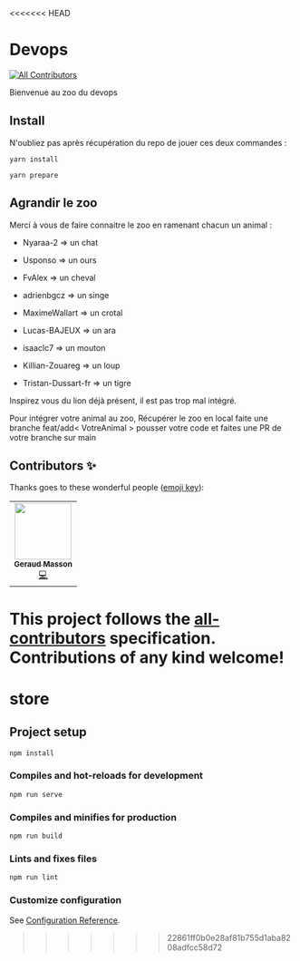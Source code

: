<<<<<<< HEAD
# Devops
<!-- ALL-CONTRIBUTORS-BADGE:START - Do not remove or modify this section -->
[![All Contributors](https://img.shields.io/badge/all_contributors-1-orange.svg?style=flat-square)](#contributors-)
<!-- ALL-CONTRIBUTORS-BADGE:END -->

Bienvenue au zoo du devops

## Install

N'oubliez pas après récupération du repo de jouer ces deux commandes :

`yarn install`

`yarn prepare`

## Agrandir le zoo

Merci à vous de faire connaitre le zoo en ramenant chacun un animal :

* Nyaraa-2 => un chat

* Usponso => un ours

* FvAlex => un cheval

* adrienbgcz => un singe

* MaximeWallart => un crotal

* Lucas-BAJEUX => un ara

* isaaclc7 => un mouton

* Killian-Zouareg => un loup

* Tristan-Dussart-fr => un tigre

Inspirez vous du lion déjà présent, il est pas trop mal intégré.

Pour intégrer votre animal au zoo, Récupérer le zoo en local faite une branche feat/add< VotreAnimal > pousser votre code et faites une PR de votre branche sur main
## Contributors ✨

Thanks goes to these wonderful people ([emoji key](https://allcontributors.org/docs/en/emoji-key)):

<!-- ALL-CONTRIBUTORS-LIST:START - Do not remove or modify this section -->
<!-- prettier-ignore-start -->
<!-- markdownlint-disable -->
<table>
  <tr>
    <td align="center"><a href="https://github.com/garywald"><img src="https://avatars.githubusercontent.com/u/26602276?v=4?s=100" width="100px;" alt=""/><br /><sub><b>Geraud Masson</b></sub></a><br /><a href="https://github.com/garywald/devops_zoo/commits?author=garywald" title="Code">💻</a></td>
  </tr>
</table>

<!-- markdownlint-restore -->
<!-- prettier-ignore-end -->

<!-- ALL-CONTRIBUTORS-LIST:END -->

This project follows the [all-contributors](https://github.com/all-contributors/all-contributors) specification. Contributions of any kind welcome!
=======
# store

## Project setup
```
npm install
```

### Compiles and hot-reloads for development
```
npm run serve
```

### Compiles and minifies for production
```
npm run build
```

### Lints and fixes files
```
npm run lint
```

### Customize configuration
See [Configuration Reference](https://cli.vuejs.org/config/).
>>>>>>> 22861ff0b0e28af81b755d1aba8208adfcc58d72
